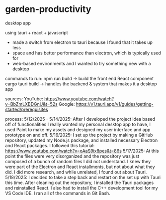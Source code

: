 # garden-productivity
desktop app

using tauri + react + javascript
- made a switch from electron to tauri because I found that it takes up less
- space and has better performance than electron, which is typically used for
- web-based environments and I wanted to try something new with a desktop

commands to run:
npm run build  -> build the front end React component
cargo tauri build  -> handles the backend & system that makes it a desktop app

sources:
YouTube: 
https://www.youtube.com/watch?v=BbZmLXBDGnU&t=52s
Google: 
https://v1.tauri.app/v1/guides/getting-started/prerequisites

process:
5/12/2025 - 5/14/2025:
    After I developed the project idea based off of functionalities I really
    wanted my personal desktop app to have, I used Paint to make my assets and
    designed my user interface and app prototype on and off. 
5/16/2025:
    I set up the project by making a GitHub repository, updated my Node.js
    package, and installed necessary Electron and React packages. I followed
    this tutorial: https://www.youtube.com/watch?v=oAaS9ix8pes&t=86s
5/17/2025:
    At this point the files were very disorganized and the repository was just
    composed of a bunch of random files I did not understand. I knew they were
    part of the Electron and React installments, but not about what they did. I
    did more research, and while unrelated, I found out about Tauri.
5/18/2025:
    I decided to take a step back and restart on the set up with Tauri this
    time. After cleaning out the repository, I installed the Tauri packages and
    reinstalled React. I also had to install the C++ development tool for my
    VS Code IDE. I ran all of the commands in Git Bash.
